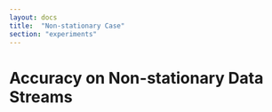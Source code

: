 ```yaml
---
layout: docs
title:  "Non-stationary Case"
section: "experiments"
---
```


# Accuracy on Non-stationary Data Streams